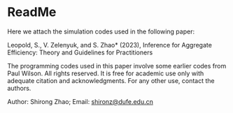 # ReadMe

Here we attach the simulation codes used in the following paper:

Leopold, S., V. Zelenyuk, and S. Zhao* (2023), Inference for Aggregate Efficiency: Theory and Guidelines for Practitioners

The programming codes used in this paper involve some earlier codes from Paul Wilson. All rights reserved. It is free for academic use only with adequate citation and acknowledgments. For any other use, contact the authors.

Author: Shirong Zhao; Email: shironz@dufe.edu.cn
